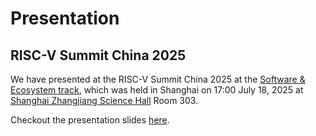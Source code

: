 # Presentation

## RISC-V Summit China 2025

We have presented at the RISC-V Summit China 2025 at the [Software & Ecosystem track](https://riscv-summit.com/en/agenda/#A3), which was held in Shanghai on 17:00 July 18, 2025 at [Shanghai Zhangjiang Science Hall](https://maps.app.goo.gl/DCxLCPYcLCkZdwSK7) Room 303.

Checkout the presentation slides [here](https://github.com/cyyself/rv64.zip/releases/download/rvsc25/rv64.zip.pdf).
